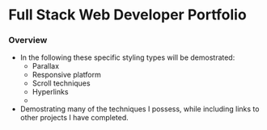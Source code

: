 # Full Stack Web Developer Portfolio


### Overview

* In the following these specific styling types will be demostrated:
    * Parallax
    * Responsive platform 
    * Scroll techniques
    * Hyperlinks
    * 
* Demostrating many of the techniques I possess, while including links to other projects I have completed.
